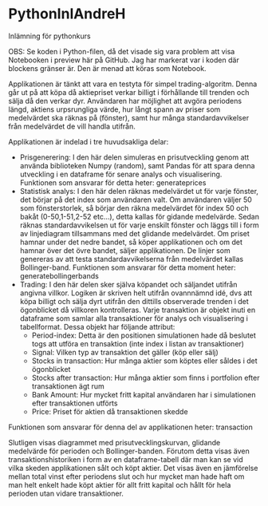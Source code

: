 # PythonInlAndreH
Inlämning för pythonkurs

OBS: Se koden i Python-filen, då det visade sig vara problem att visa Notebooken i preview här på GitHub. Jag har markerat var i koden där blockens gränser är. Den är menad att köras som Notebook.

Applikationen är tänkt att vara en testyta för simpel trading-algoritm. Denna går ut på att köpa då aktiepriset verkar billigt i förhållande till trenden och sälja då den verkar dyr. Användaren har möjlighet att avgöra periodens längd, aktiens urpsrungliga värde, hur långt spann av priser som medelvärdet ska räknas på (fönster), samt hur många standardavvikelser från medelvärdet de vill handla utifrån.

Applikationen är indelad i tre huvudsakliga delar:
- Prisgenerering: I den här delen simuleras en prisutveckling genom att använda biblioteken Numpy (random), samt Pandas för att spara denna utveckling i en dataframe för senare analys och visualisering. Funktionen som ansvarar för detta heter: generateprices
- Statistisk analys: I den här delen räknas medelvärdet ut för varje fönster, det börjar på det index som användaren valt. Om användaren väljer 50 som fönsterstorlek, så börjar den räkna medelvärdet för index 50 och bakåt (0-50,1-51,2-52 etc...), detta kallas för gidande medelvärde. Sedan räknas standardavvikelsen ut för varje enskilt fönster och läggs till i form av linjediagram tillsammans med det glidande medelvärdet. Om priset hamnar under det nedre bandet, så köper applikationen och om det hamnar över det övre bandet, säljer applikationen. De linjer som genereras av att testa standardavvikelserna från medelvärdet kallas Bollinger-band. Funktionen som ansvarar för detta moment heter: generatebollingerbands
- Trading: I den här delen sker själva köpandet och säljandet utifrån angivna villkor. Logiken är skriven helt utifrån ovannnämnd idé, dvs att köpa billigt och sälja dyrt utifrån den dittills observerade trenden i det ögonblicket då villkoren kontrolleras. Varje transaktion är objekt inuti en dataframe som samlar alla transaktioner för analys och visualisering i tabellformat. Dessa objekt har följande attribut:
  - Period-index: Detta är den positionen simulationen hade då beslutet togs att utföra en transaktion (inte index i listan av transaktioner)
  - Signal: Vilken typ av transaktion det gäller (köp eller sälj)
  - Stocks in transaction: Hur många aktier som köptes eller såldes i det ögonblicket
  - Stocks after transaction: Hur många aktier som finns i portfolion efter transaktionen ägt rum
  - Bank Amount: Hur mycket fritt kapital användaren har i simulationen efter transaktionen utförts
  - Price: Priset för aktien då transaktionen skedde
  
Funktionen som ansvarar för denna del av applikationen heter: transaction

Slutligen visas diagrammet med prisutvecklingskurvan, glidande medelvärde för perioden och Bollinger-banden. Förutom detta visas även transaktionshistoriken i form av en dataframe-tabell där man kan se vid vilka skeden applikationen sålt och köpt aktier. Det visas även en jämförelse mellan total vinst efter periodens slut och hur mycket man hade haft om man helt enkelt hade köpt aktier för allt fritt kapital och hållt för hela perioden utan vidare transaktioner.
  

